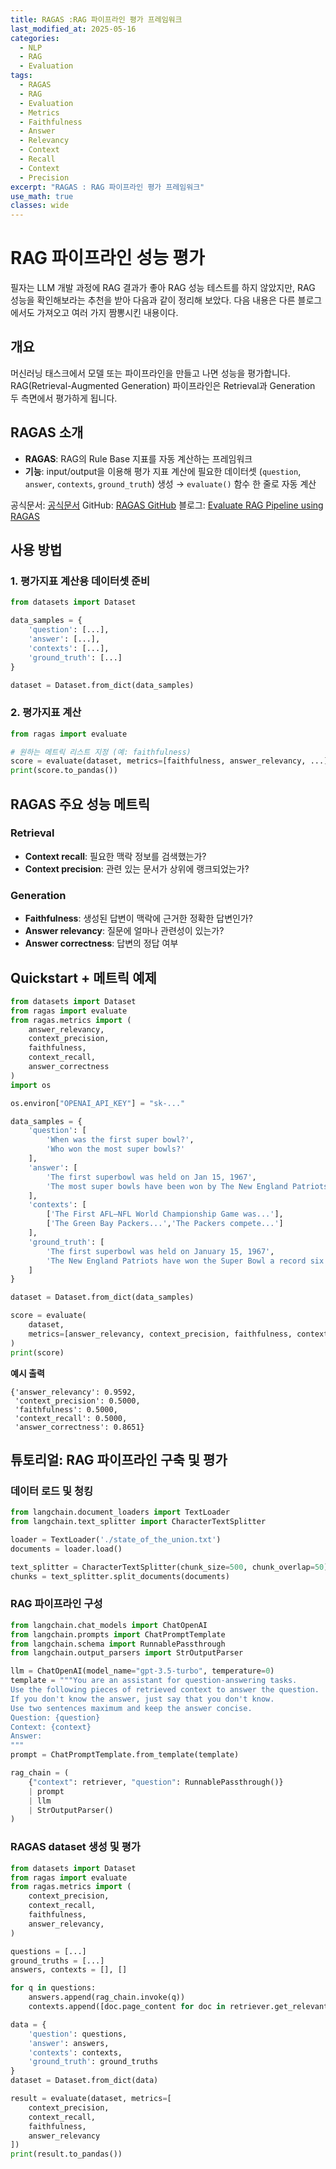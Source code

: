 ```yaml
---
title: RAGAS :RAG 파이프라인 평가 프레임워크
last_modified_at: 2025-05-16
categories:
  - NLP
  - RAG
  - Evaluation
tags:
  - RAGAS
  - RAG
  - Evaluation
  - Metrics
  - Faithfulness
  - Answer
  - Relevancy
  - Context
  - Recall
  - Context
  - Precision
excerpt: "RAGAS : RAG 파이프라인 평가 프레임워크"
use_math: true
classes: wide
---
```

# RAG 파이프라인 성능 평가


필자는 LLM 개발 과정에 RAG 결과가 좋아 RAG 성능 테스트를 하지 않았지만, RAG 성능을 확인해보라는 추천을 받아 다음과 같이 정리해 보았다. 다음 내용은 다른 블로그에서도 가져오고 여러 가지 짬뽕시킨 내용이다.

## 개요

머신러닝 태스크에서 모델 또는 파이프라인을 만들고 나면 성능을 평가합니다.
RAG(Retrieval-Augmented Generation) 파이프라인은 Retrieval과 Generation 두 측면에서 평가하게 됩니다.

## RAGAS 소개

* **RAGAS**: RAG의 Rule Base 지표를 자동 계산하는 프레임워크
* **기능**: input/output을 이용해 평가 지표 계산에 필요한 데이터셋 (`question`, `answer`, `contexts`, `ground_truth`) 생성 → `evaluate()` 함수 한 줄로 자동 계산

공식문서: [공식문서](https://github.com/openlab-lab/ragas)
GitHub: [RAGAS GitHub](https://github.com/openlab-lab/ragas)
블로그: [Evaluate RAG Pipeline using RAGAS](https://medium.aiplanet.com/evaluate-rag-pipeline-using-ragas-fbdd8dd466c1)

## 사용 방법

### 1. 평가지표 계산용 데이터셋 준비

```python
from datasets import Dataset

data_samples = {
    'question': [...],
    'answer': [...],
    'contexts': [...],
    'ground_truth': [...]
}

dataset = Dataset.from_dict(data_samples)
```

### 2. 평가지표 계산

```python
from ragas import evaluate

# 원하는 메트릭 리스트 지정 (예: faithfulness)
score = evaluate(dataset, metrics=[faithfulness, answer_relevancy, ...])
print(score.to_pandas())
```

## RAGAS 주요 성능 메트릭

### Retrieval

* **Context recall**: 필요한 맥락 정보를 검색했는가?
* **Context precision**: 관련 있는 문서가 상위에 랭크되었는가?

### Generation

* **Faithfulness**: 생성된 답변이 맥락에 근거한 정확한 답변인가?
* **Answer relevancy**: 질문에 얼마나 관련성이 있는가?
* **Answer correctness**: 답변의 정답 여부

## Quickstart + 메트릭 예제

```python
from datasets import Dataset
from ragas import evaluate
from ragas.metrics import (
    answer_relevancy,
    context_precision,
    faithfulness,
    context_recall,
    answer_correctness
)
import os

os.environ["OPENAI_API_KEY"] = "sk-..."

data_samples = {
    'question': [
        'When was the first super bowl?',
        'Who won the most super bowls?'
    ],
    'answer': [
        'The first superbowl was held on Jan 15, 1967',
        'The most super bowls have been won by The New England Patriots'
    ],
    'contexts': [
        ['The First AFL–NFL World Championship Game was...'],
        ['The Green Bay Packers...','The Packers compete...']
    ],
    'ground_truth': [
        'The first superbowl was held on January 15, 1967',
        'The New England Patriots have won the Super Bowl a record six times'
    ]
}

dataset = Dataset.from_dict(data_samples)

score = evaluate(
    dataset,
    metrics=[answer_relevancy, context_precision, faithfulness, context_recall, answer_correctness]
)
print(score)
```

**예시 출력**

```
{'answer_relevancy': 0.9592,
 'context_precision': 0.5000,
 'faithfulness': 0.5000,
 'context_recall': 0.5000,
 'answer_correctness': 0.8651}
```

## 튜토리얼: RAG 파이프라인 구축 및 평가

### 데이터 로드 및 청킹

```python
from langchain.document_loaders import TextLoader
from langchain.text_splitter import CharacterTextSplitter

loader = TextLoader('./state_of_the_union.txt')
documents = loader.load()

text_splitter = CharacterTextSplitter(chunk_size=500, chunk_overlap=50)
chunks = text_splitter.split_documents(documents)
```

### RAG 파이프라인 구성

```python
from langchain.chat_models import ChatOpenAI
from langchain.prompts import ChatPromptTemplate
from langchain.schema import RunnablePassthrough
from langchain.output_parsers import StrOutputParser

llm = ChatOpenAI(model_name="gpt-3.5-turbo", temperature=0)
template = """You are an assistant for question-answering tasks.  
Use the following pieces of retrieved context to answer the question.  
If you don't know the answer, just say that you don't know.  
Use two sentences maximum and keep the answer concise.
Question: {question}
Context: {context}
Answer:
"""
prompt = ChatPromptTemplate.from_template(template)

rag_chain = (
    {"context": retriever, "question": RunnablePassthrough()}  
    | prompt  
    | llm
    | StrOutputParser()
)
```

### RAGAS dataset 생성 및 평가

```python
from datasets import Dataset
from ragas import evaluate
from ragas.metrics import (
    context_precision,
    context_recall,
    faithfulness,
    answer_relevancy,
)

questions = [...]
ground_truths = [...]
answers, contexts = [], []

for q in questions:
    answers.append(rag_chain.invoke(q))
    contexts.append([doc.page_content for doc in retriever.get_relevant_documents(q)])

data = {
    'question': questions,
    'answer': answers,
    'contexts': contexts,
    'ground_truth': ground_truths
}
dataset = Dataset.from_dict(data)

result = evaluate(dataset, metrics=[
    context_precision,
    context_recall,
    faithfulness,
    answer_relevancy
])
print(result.to_pandas())
```
